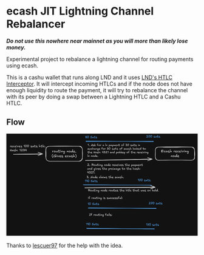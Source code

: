 # ecash JIT Lightning Channel Rebalancer

**_Do not use this nowhere near mainnet as you will more than likely lose money._**

Experimental project to rebalance a lightning channel for routing payments using ecash.

This is a cashu wallet that runs along LND and it uses [LND's HTLC Interceptor](https://docs.lightning.engineering/lightning-network-tools/lnd/htlc-interceptor). It will intercept incoming HTLCs and if the node does not have enough liquidity to route the payment, it will try to rebalance the channel with its peer by doing a swap between a Lightning HTLC and a Cashu HTLC.

## Flow 
![](htlc-diagram.png)

Thanks to [lescuer97](https://github.com/lescuer97) for the help with the idea.
